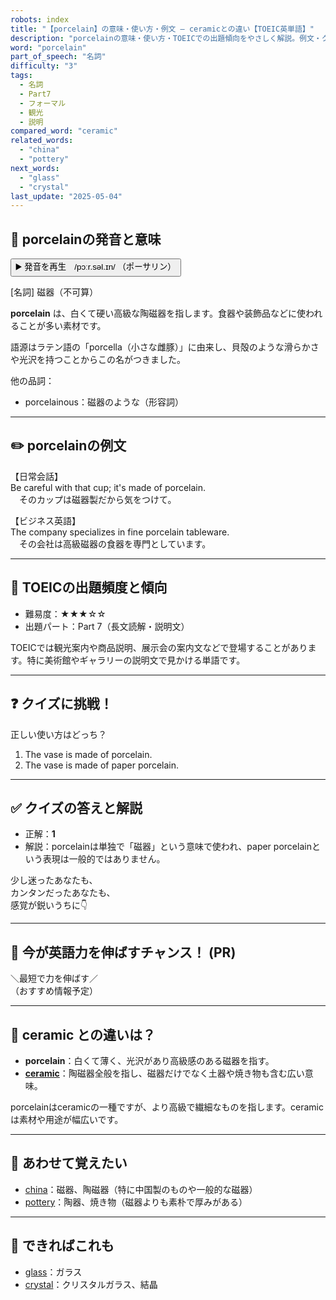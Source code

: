 ```yaml
---
robots: index
title: "【porcelain】の意味・使い方・例文 ― ceramicとの違い【TOEIC英単語】"
description: "porcelainの意味・使い方・TOEICでの出題傾向をやさしく解説。例文・クイズ付きでceramicとの違いもわかりやすく学べます。"
word: "porcelain"
part_of_speech: "名詞"
difficulty: "3"
tags:
  - 名詞
  - Part7
  - フォーマル
  - 観光
  - 説明
compared_word: "ceramic"
related_words:
  - "china"
  - "pottery"
next_words:
  - "glass"
  - "crystal"
last_update: "2025-05-04"
---
```


## 🔰 porcelainの発音と意味

<button class="play-audio" onclick="playTTS('porcelain')">
  <span class="play-audio-main">
    ▶️ 発音を再生　/pɔːr.səl.ɪn/
  </span>
  <span class="play-audio-sub">
    （ポーサリン）
  </span>
</button>

[名詞] 磁器（不可算）

**porcelain** は、白くて硬い高級な陶磁器を指します。食器や装飾品などに使われることが多い素材です。

語源はラテン語の「porcella（小さな雌豚）」に由来し、貝殻のような滑らかさや光沢を持つことからこの名がつきました。

他の品詞：  
- porcelainous：磁器のような（形容詞）

---

## ✏️ porcelainの例文

【日常会話】  
Be careful with that cup; it's made of porcelain.  
　そのカップは磁器製だから気をつけて。

【ビジネス英語】  
The company specializes in fine porcelain tableware.  
　その会社は高級磁器の食器を専門としています。

---

## 🎯 TOEICの出題頻度と傾向

- 難易度：★★★☆☆
- 出題パート：Part 7（長文読解・説明文）

TOEICでは観光案内や商品説明、展示会の案内文などで登場することがあります。特に美術館やギャラリーの説明文で見かける単語です。

---

## ❓ クイズに挑戦！

正しい使い方はどっち？

1. The vase is made of porcelain.  
2. The vase is made of paper porcelain.

---

## ✅ クイズの答えと解説

- 正解：**1**
- 解説：porcelainは単独で「磁器」という意味で使われ、paper porcelainという表現は一般的ではありません。

少し迷ったあなたも、  
カンタンだったあなたも、  
感覚が鋭いうちに👇️

---

## 🚀 今が英語力を伸ばすチャンス！ (PR)

<div class="info-center">
＼最短で力を伸ばす／<br>  
（おすすめ情報予定）
</div>

---

## 🤔  ceramic との違いは？

- **porcelain**：白くて薄く、光沢があり高級感のある磁器を指す。
- **[ceramic](/word/ceramic)**：陶磁器全般を指し、磁器だけでなく土器や焼き物も含む広い意味。

porcelainはceramicの一種ですが、より高級で繊細なものを指します。ceramicは素材や用途が幅広いです。

---

## 🧩 あわせて覚えたい

- [china](/word/china)：磁器、陶磁器（特に中国製のものや一般的な磁器）
- [pottery](/word/pottery)：陶器、焼き物（磁器よりも素朴で厚みがある）

---

## 📖 できればこれも

- [glass](/word/glass)：ガラス
- [crystal](/word/crystal)：クリスタルガラス、結晶

<!-- cvid: aid06_bid01 -->
